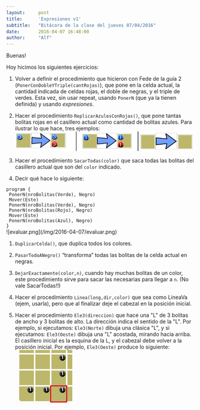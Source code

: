 ```yaml
---
layout:     post
title:      'Expresiones v1'
subtitle:   "Bitácora de la clase del jueves 07/04/2016"
date:       2016-04-07 16:48:00
author:     "Alf"
---
```

Buenas!


Hoy hicimos los siguientes ejercicios:

1. Volver a definir el procedimiento que hicieron con Fede de la guía 2 (`PonerConDobleYTriple(cantRojas)`), que pone en la celda actual, la cantidad indicada de celdas rojas, el doble de negras, y el triple de verdes. Esta vez, sin usar repeat, usando `PonerN` (que ya la tienen definida) y usando _expresiones_.

1. Hacer el procedimiento `ReplicarAzulesConRojas()`, que pone tantas bolitas rojas en el casillero actual como cantidad de bolitas azules. Para ilustrar lo que hace, tres ejemplos:
![replicar.png](/img/2016-04-07/replicar.png)

1. Hacer el procedimiento `SacarTodas(color)` que saca todas las bolitas del casillero actual que son del `color` indicado.

1. Decir qué hace lo siguiente:
<div style="font-family:monospace; font-size: small">
program { <br/>
&nbsp;PonerN(nroBolitas(Verde), Negro)<br/>
&nbsp;Mover(Este)<br/>
&nbsp;PonerN(nroBolitas(Verde), Negro)<br/>
&nbsp;PonerN(nroBolitas(Rojo), Negro)<br/>
&nbsp;Mover(Este)<br/>
&nbsp;PonerN(nroBolitas(Azul), Negro)<br/>
}
</div>
![evaluar.png](/img/2016-04-07/evaluar.png)

1. `DuplicarCelda()`, que duplica todos los colores.

1. `PasarTodoANegro()`  “transforma” todas las bolitas de la celda actual en negras.

1. `DejarExactamente(color,n)`, cuando hay muchas bolitas de un color, este procedimiento sirve para sacar las necesarias para llegar a `n`. (No vale SacarTodas!!)

1. Hacer el procedimiento `Linea(long,dir,color)` que sea como LineaVa (ejem, usarla), pero que al finalizar deje el cabezal en la posición inicial.

1. Hacer el procedimiento `Ele3(direccion)` que hace una "L" de 3 bolitas de ancho y 3 bolitas de alto. La dirección indica el sentido de la "L". Por ejemplo, si ejecutamos: `Ele3(Norte)` dibuja una clásica "L", y si ejecutamos: `Ele3(Oeste)` dibuja una "L" acostada, mirando hacia arriba. El casillero inicial es la esquina de la L, y el cabezal debe volver a la posición inicial. Por ejemplo, `Ele3(Oeste)` produce lo siguiente:
![ele.png](/img/2016-04-07/ele.png)
